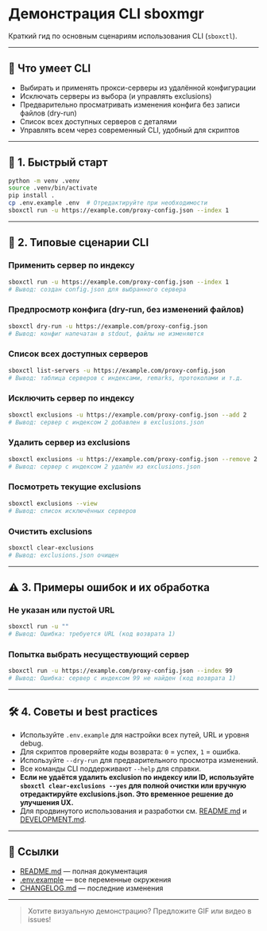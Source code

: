 # Демонстрация CLI sboxmgr

Краткий гид по основным сценариям использования CLI (`sboxctl`).

---

## 🎯 Что умеет CLI
- Выбирать и применять прокси-серверы из удалённой конфигурации
- Исключать серверы из выбора (и управлять exclusions)
- Предварительно просматривать изменения конфига без записи файлов (dry-run)
- Список всех доступных серверов с деталями
- Управлять всем через современный CLI, удобный для скриптов

---

## 🚀 1. Быстрый старт

```bash
python -m venv .venv
source .venv/bin/activate
pip install .
cp .env.example .env  # Отредактируйте при необходимости
sboxctl run -u https://example.com/proxy-config.json --index 1
```

---

## 🏁 2. Типовые сценарии CLI

### Применить сервер по индексу
```bash
sboxctl run -u https://example.com/proxy-config.json --index 1
# Вывод: создан config.json для выбранного сервера
```

### Предпросмотр конфига (dry-run, без изменений файлов)
```bash
sboxctl dry-run -u https://example.com/proxy-config.json
# Вывод: конфиг напечатан в stdout, файлы не изменяются
```

### Список всех доступных серверов
```bash
sboxctl list-servers -u https://example.com/proxy-config.json
# Вывод: таблица серверов с индексами, remarks, протоколами и т.д.
```

### Исключить сервер по индексу
```bash
sboxctl exclusions -u https://example.com/proxy-config.json --add 2
# Вывод: сервер с индексом 2 добавлен в exclusions.json
```

### Удалить сервер из exclusions
```bash
sboxctl exclusions -u https://example.com/proxy-config.json --remove 2
# Вывод: сервер с индексом 2 удалён из exclusions.json
```

### Посмотреть текущие exclusions
```bash
sboxctl exclusions --view
# Вывод: список исключённых серверов
```

### Очистить exclusions
```bash
sboxctl clear-exclusions
# Вывод: exclusions.json очищен
```

---

## ⚠️ 3. Примеры ошибок и их обработка

### Не указан или пустой URL
```bash
sboxctl run -u ""
# Вывод: Ошибка: требуется URL (код возврата 1)
```

### Попытка выбрать несуществующий сервер
```bash
sboxctl run -u https://example.com/proxy-config.json --index 99
# Вывод: Ошибка: сервер с индексом 99 не найден (код возврата 1)
```

---

## 🛠️ 4. Советы и best practices
- Используйте `.env.example` для настройки всех путей, URL и уровня debug.
- Для скриптов проверяйте коды возврата: `0` = успех, `1` = ошибка.
- Используйте `--dry-run` для предварительного просмотра изменений.
- Все команды CLI поддерживают `--help` для справки.
- **Если не удаётся удалить exclusion по индексу или ID, используйте `sboxctl clear-exclusions --yes` для полной очистки или вручную отредактируйте exclusions.json. Это временное решение до улучшения UX.**
- Для продвинутого использования и разработки см. [README.md](../README.md) и [DEVELOPMENT.md](../DEVELOPMENT.md).

---

## 📎 Ссылки
- [README.md](../README.md) — полная документация
- [.env.example](../.env.example) — все переменные окружения
- [CHANGELOG.md](../CHANGELOG.md) — последние изменения

---

> Хотите визуальную демонстрацию? Предложите GIF или видео в issues! 